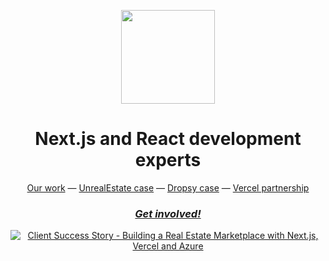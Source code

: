 <p align="center">
<img src="https://github.com/Blazity/.github/assets/28964599/d16c95d1-8d38-4a49-806e-c251c332a6c5" height="150">
</p>

<p align="center">
<h1 align="center">Next.js and React development experts</h1>

</p>
  
<div align="center">
  <a href="https://blazity.com/case-studies">Our work</a> —
  <a href="https://blazity.com/case-study/unreal-estate">UnrealEstate case</a> —
  <a href="https://blazity.com/case-study/dropsy">Dropsy case</a> —
  <a href="https://vercel.com/experts/blazity">Vercel partnership</a>
</div>
<h3 align="center">
<a href="https://blazity.com/#contact"><i>Get involved!</i></a>
</h3>

<p align="center">
  <a href="https://www.youtube.com/watch?v=aXuJyDBqpKg&ab_channel=Blazity"><img alt="Client Success Story - Building a Real Estate Marketplace with Next.js, Vercel and Azure" src="https://img.youtube.com/vi/aXuJyDBqpKg/0.jpg" /></a>
</p>
